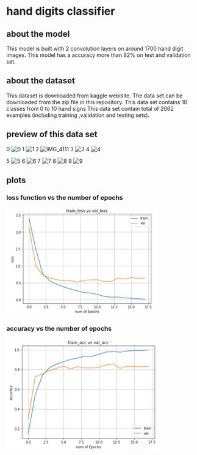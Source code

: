 # hand digits classifier

## about the model
This model is built with 2 convolution layers on around 1700 hand digit images. 
This model has a accuracy more than 82% on test and validation set.

## about the dataset
This dataset is downloaded from kaggle weblsite.
The data set can be downloaded from the zip file in this repository.
This data set contains 10 classes from 0 to 10 hand signs
This data set contain total of 2062 examples (including training ,validation and testing sets).

## preview of this data set

0   ![0](https://user-images.githubusercontent.com/61901749/84565122-9d9fb800-ad84-11ea-9cae-7f3428619bcc.JPG)  1   ![1](https://user-images.githubusercontent.com/61901749/84565189-0a1ab700-ad85-11ea-91c7-402ec1e2807e.JPG)  2   ![IMG_4111](https://user-images.githubusercontent.com/61901749/84565253-86ad9580-ad85-11ea-8292-6422f02595d2.JPG) 3   ![3](https://user-images.githubusercontent.com/61901749/84565284-b492da00-ad85-11ea-8824-e9567b194906.JPG)  4   ![4](https://user-images.githubusercontent.com/61901749/84565297-c2e0f600-ad85-11ea-8d28-7ca2cb9e7f1b.JPG) 



5    ![5](https://user-images.githubusercontent.com/61901749/84565313-d9874d00-ad85-11ea-9afc-6450df3ca2a7.JPG)  6    ![6](https://user-images.githubusercontent.com/61901749/84565320-e86dff80-ad85-11ea-9cc7-a7bce6c3c89d.JPG)  7    ![7](https://user-images.githubusercontent.com/61901749/84565328-f754b200-ad85-11ea-9ee6-44f9ff4948ad.JPG) 8   ![8](https://user-images.githubusercontent.com/61901749/84565346-181d0780-ad86-11ea-9071-73f6c26be45a.JPG)  9    ![9](https://user-images.githubusercontent.com/61901749/84565354-25d28d00-ad86-11ea-86b1-69a4d1098551.JPG)


## plots
### loss function vs the number of epochs

<img src="images/loss_vs_epochs .png" width=400>

### accuracy vs the number of epochs

<img src="images/accuracy_vs_epochs.png" width=400>



